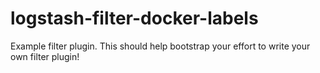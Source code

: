 # logstash-filter-docker-labels
Example filter plugin. This should help bootstrap your effort to write your own filter plugin!
